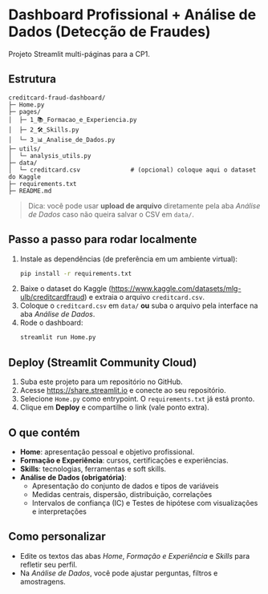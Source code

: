 # Dashboard Profissional + Análise de Dados (Detecção de Fraudes)

Projeto Streamlit multi-páginas para a CP1.

## Estrutura
```
creditcard-fraud-dashboard/
├─ Home.py
├─ pages/
│  ├─ 1_📚_Formacao_e_Experiencia.py
│  ├─ 2_🛠️_Skills.py
│  └─ 3_📊_Analise_de_Dados.py
├─ utils/
│  └─ analysis_utils.py
├─ data/
│  └─ creditcard.csv              # (opcional) coloque aqui o dataset do Kaggle
├─ requirements.txt
├─ README.md
```
> Dica: você pode usar **upload de arquivo** diretamente pela aba *Análise de Dados* caso não queira salvar o CSV em `data/`.

## Passo a passo para rodar localmente
1. Instale as dependências (de preferência em um ambiente virtual):
   ```bash
   pip install -r requirements.txt
   ```
2. Baixe o dataset do Kaggle (https://www.kaggle.com/datasets/mlg-ulb/creditcardfraud) e extraia o arquivo `creditcard.csv`.
3. Coloque o `creditcard.csv` em `data/` **ou** suba o arquivo pela interface na aba *Análise de Dados*.
4. Rode o dashboard:
   ```bash
   streamlit run Home.py
   ```

## Deploy (Streamlit Community Cloud)
1. Suba este projeto para um repositório no GitHub.
2. Acesse https://share.streamlit.io e conecte ao seu repositório.
3. Selecione `Home.py` como entrypoint. O `requirements.txt` já está pronto.
4. Clique em **Deploy** e compartilhe o link (vale ponto extra).

## O que contém
- **Home**: apresentação pessoal e objetivo profissional.
- **Formação e Experiência**: cursos, certificações e experiências.
- **Skills**: tecnologias, ferramentas e soft skills.
- **Análise de Dados (obrigatória)**: 
  - Apresentação do conjunto de dados e tipos de variáveis
  - Medidas centrais, dispersão, distribuição, correlações
  - Intervalos de confiança (IC) e Testes de hipótese com visualizações e interpretações

## Como personalizar
- Edite os textos das abas *Home*, *Formação e Experiência* e *Skills* para refletir seu perfil.
- Na *Análise de Dados*, você pode ajustar perguntas, filtros e amostragens.
